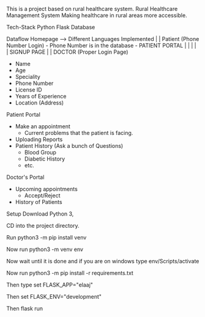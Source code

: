 This is a project based on rural healthcare system. 
Rural Healthcare Management System
Making healthcare in rural areas more accessible.

Tech-Stack
Python
Flask
Database

Dataflow
Homepage --> Different Languages Implemented
|
|
Patient (Phone Number Login) - Phone Number is in the database - PATIENT PORTAL
|                                   |
|                                   |
|                                   SIGNUP PAGE
|
|
DOCTOR (Proper Login Page)
  - Name
  - Age
  - Speciality
  - Phone Number
  - License ID
  - Years of Experience
  - Location (Address)


Patient Portal
- Make an appointment 
  - Current problems that the patient is facing.
- Uploading Reports
- Patient History (Ask a bunch of Questions)
  - Blood Group
  - Diabetic History
  - etc.
  
Doctor's Portal
- Upcoming appointments 
  - Accept/Reject
- History of Patients

Setup
Download Python 3,

CD into the project directory.

Run python3 -m pip install venv

Now run python3 -m venv env

Now wait until it is done and if you are on windows type env/Scripts/activate

Now run python3 -m pip install -r requirements.txt

Then type set FLASK_APP="elaaj"

Then set FLASK_ENV="development"

Then flask run
